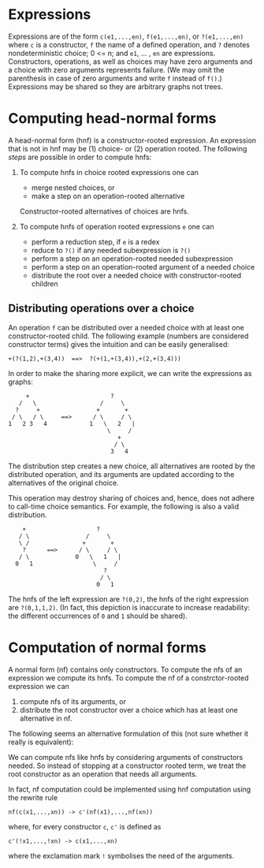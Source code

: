 Expressions
===========

Expressions are of the form `c(e1,...,en)`, `f(e1,...,en)`, or
`?(e1,...,en)` where `c` is a constructor, `f` the name of a defined
operation, and `?` denotes nondeterministic choice; 0 <= n; and `e1`,
... , `en` are expressions. Constructors, operations, as well as
choices may have zero arguments and a choice with zero arguments
represents failure. (We may omit the parenthesis in case of zero
arguments and write `f` instead of `f()`.) Expressions may be shared
so they are arbitrary graphs not trees.

Computing head-normal forms
===========================

A head-normal form (hnf) is a constructor-rooted expression. An
expression that is not in hnf may be (1) choice- or (2) operation
rooted. The following *steps* are possible in order to compute hnfs:

  1. To compute hnfs in choice rooted expressions one can
       * merge nested choices, or
       * make a step on an operation-rooted alternative

     Constructor-rooted alternatives of choices are hnfs.

  2. To compute hnfs of operation rooted expressions `e` one can
       * perform a reduction step, if `e` is a redex
       * reduce to `?()` if any needed subexpression is `?()`
       * perform a step on an operation-rooted needed subexpression
       * perform a step on an operation-rooted argument of a needed choice
       * distribute the root over a needed choice with
         constructor-rooted children

Distributing operations over a choice
-------------------------------------

An operation `f` can be distributed over a needed choice with at least
one constructor-rooted child. The following example (numbers are
considered constructor terms) gives the intuition and can be easily
generalised:

    +(?(1,2),+(3,4))  ==>  ?(+(1,+(3,4)),+(2,+(3,4)))

In order to make the sharing more explicit, we can write the
expressions as graphs:

         +                       ?
       /   \                  /     \
      ?     +                +       +
     / \   / \     ==>      / \     / \
    1   2 3   4            1   \   2   |
                                \     /
                                   +
                                  / \
                                 3   4

The distribution step creates a new choice, all alternatives are
rooted by the distributed operation, and its arguments are updated
according to the alternatives of the original choice. 

This operation may destroy sharing of choices and, hence, does not
adhere to call-time choice semantics. For example, the following is
also a valid distribution.

        +                    ?
       / \                /     \
       \ /               +       +
        ?      ==>      / \     / \
       / \             0   \   1   |
      0   1                 \     /
                               ?
                              / \
                             0   1

The hnfs of the left expression are `?(0,2)`, the hnfs of the right
expression are `?(0,1,1,2)`. (In fact, this depiction is inaccurate to
increase readability: the different occurrences of `0` and `1` should
be shared).

Computation of normal forms
===========================

A normal form (nf) contains only constructors. To compute the nfs of
an expression we compute its hnfs. To compute the nf of a
constrctor-rooted expression we can

  1. compute nfs of its arguments, or
  2. distribute the root constructor over a choice which has at least one
     alternative in nf.

The following seems an alternative formulation of this (not sure
whether it really is equivalent):

We can compute nfs like hnfs by considering arguments of constructors
needed. So instead of stopping at a constructor rooted term, we treat
the root constructor as an operation that needs all arguments.

In fact, nf computation could be implemented using hnf computation
using the rewrite rule

    nf(c(x1,...,xn)) -> c'(nf(x1),...,nf(xn))

where, for every constructor `c`, `c'` is defined as

    c'(!x1,...,!xn) -> c(x1,...,xn)

where the exclamation mark `!` symbolises the need of the arguments.
